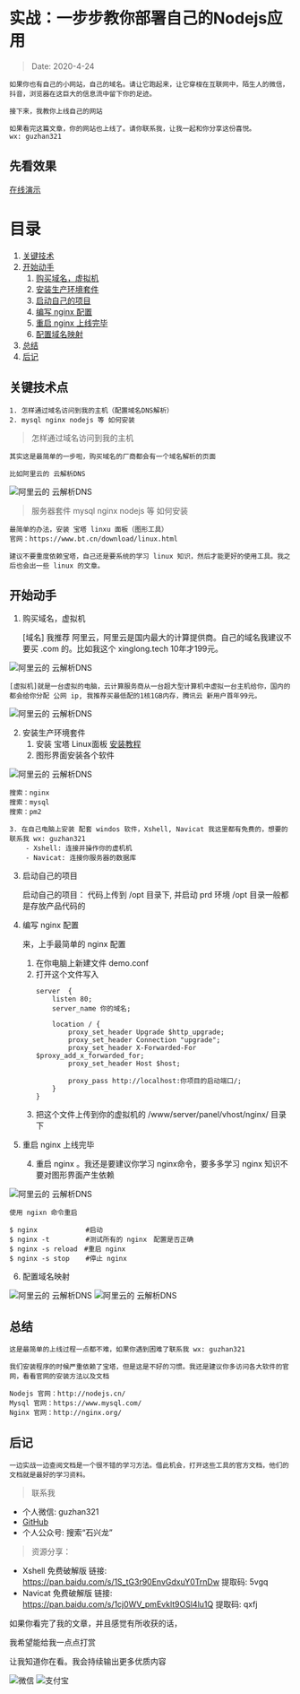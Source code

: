 # 实战：一步步教你部署自己的Nodejs应用
> Date: 2020-4-24

    如果你也有自己的小网站，自己的域名。请让它跑起来，让它穿梭在互联网中，陌生人的微信，抖音，浏览器在这巨大的信息流中留下你的足迹。

    接下来，我教你上线自己的网站

    如果看完这篇文章，你的网站也上线了。请你联系我，让我一起和你分享这份喜悦。
    wx: guzhan321

## 先看效果

[在线演示](http://demo_01.catok.top/)

# 目录

1. <a href="#关键技术点">关键技术</a>
2. <a href="#开始动手">开始动手</a>
    1. <a href="#购买域名，虚拟机">购买域名，虚拟机</a>
    2. <a href="#安装生产环境套件">安装生产环境套件</a>
    3. <a href="#启动自己的项目">启动自己的项目</a>
    4. <a href="#编写 nginx 配置">编写 nginx 配置</a>
    5. <a href="#重启 nginx 上线完毕">重启 nginx 上线完毕</a>
    6. <a href="#配置域名映射">配置域名映射</a>
3. <a href="#总结">总结</a>
4. <a href="#后记">后记</a>

## <a id="关键技术点">关键技术点</a>
    1. 怎样通过域名访问到我的主机（配置域名DNS解析）
    2. mysql nginx nodejs 等 如何安装

> 怎样通过域名访问到我的主机

    其实这是最简单的一步啦，购买域名的厂商都会有一个域名解析的页面

    比如阿里云的 云解析DNS

![阿里云的 云解析DNS](https://xinglong.tech/access/002/demo_002_01.png)

> 服务器套件 mysql nginx nodejs 等 如何安装

    最简单的办法，安装 宝塔 linxu 面板（图形工具）
    官网：https://www.bt.cn/download/linux.html

    建议不要重度依赖宝塔，自己还是要系统的学习 linux 知识，然后才能更好的使用工具。我之后也会出一些 linux 的文章。

## <a id="开始动手">开始动手</a>

1. <a id="购买域名，虚拟机">购买域名，虚拟机</a>

    [域名] 我推荐 阿里云，阿里云是国内最大的计算提供商。自己的域名我建议不要买 .com 的。比如我这个 xinglong.tech 10年才199元。

![阿里云的 云解析DNS](https://xinglong.tech/access/002/demo_002_02.png)

    [虚拟机]就是一台虚拟的电脑，云计算服务商从一台超大型计算机中虚拟一台主机给你，国内的都会给你分配 公网 ip, 我推荐买最低配的1核1GB内存，腾讯云 新用户首年99元。

![阿里云的 云解析DNS](https://xinglong.tech/access/002/demo_002_03.png)

2. <a id="安装生产环境套件">安装生产环境套件</a>
    1. 安装 宝塔 Linux面板 [安装教程](https://www.bt.cn/bbs/thread-19376-1-1.html)
    2. 图形界面安装各个软件

![阿里云的 云解析DNS](https://xinglong.tech/access/002/demo_002_07.png)

    搜索：nginx
    搜索：mysql
    搜索：pm2

    3. 在自己电脑上安装 配套 windos 软件，Xshell, Navicat 我这里都有免费的，想要的联系我 wx: guzhan321
        - Xshell: 连接并操作你的虚机机
        - Navicat: 连接你服务器的数据库

3. <a id="启动自己的项目">启动自己的项目</a>

    启动自己的项目：
        代码上传到 /opt 目录下, 并启动 prd 环境
        /opt 目录一般都是存放产品代码的

4. <a id="编写 nginx 配置">编写 nginx 配置</a>

    来，上手最简单的 nginx 配置

    1. 在你电脑上新建文件 demo.conf
    2. 打开这个文件写入
        ```
        server  {
            listen 80;
            server_name 你的域名;

            location / {
                proxy_set_header Upgrade $http_upgrade;
                proxy_set_header Connection "upgrade";
                proxy_set_header X-Forwarded-For $proxy_add_x_forwarded_for;
                proxy_set_header Host $host;

                proxy_pass http://localhost:你项目的启动端口/;
            }
        }
        ```
    3. 把这个文件上传到你的虚拟机的 /www/server/panel/vhost/nginx/ 目录下


5. <a id="重启 nginx 上线完毕">重启 nginx 上线完毕</a>

    4. 重启 nginx 。我还是要建议你学习 nginx命令，要多多学习 nginx 知识不要对图形界面产生依赖

![阿里云的 云解析DNS](https://xinglong.tech/access/002/demo_002_06.png)

    使用 ngixn 命令重启

    $ nginx            #启动
    $ nginx -t         #测试所有的 nginx　配置是否正确
    $ nginx -s reload　#重启 nginx
    $ nginx -s stop    #停止 nginx

6. 配置域名映射

![阿里云的 云解析DNS](https://xinglong.tech/access/002/demo_002_04.png)
![阿里云的 云解析DNS](https://xinglong.tech/access/002/demo_002_05.png)

## 总结

    这是最简单的上线过程一点都不难，如果你遇到困难了联系我 wx: guzhan321

    我们安装程序的时候严重依赖了宝塔，但是这是不好的习惯。我还是建议你多访问各大软件的官网，看看官网的安装方法以及文档

    Nodejs 官网：http://nodejs.cn/
    Mysql 官网：https://www.mysql.com/
    Nginx 官网：http://nginx.org/

## 后记

    一边实战一边查阅文档是一个很不错的学习方法。借此机会，打开这些工具的官方文档，他们的文档就是最好的学习资料。

> 联系我
- 个人微信: guzhan321
- [GitHub](https://github.com/shixinglong007/shixinglong007.github.io)
- 个人公众号: 搜索“石兴龙”

> 资源分享：
-  Xshell 免费破解版 链接: https://pan.baidu.com/s/1S_tG3r90EnvGdxuY0TrnDw 提取码: 5vgq
- Navicat 免费破解版 链接: https://pan.baidu.com/s/1cj0WV_pmEvklt9OSl4lu1Q 提取码: qxfj 


如果你看完了我的文章，并且感觉有所收获的话，

我希望能给我一点点打赏

让我知道你在看。我会持续输出更多优质内容

![微信](https://xinglong.tech/access/wechart.jpg)
![支付宝](https://xinglong.tech/access/zhifubao.jpg)
